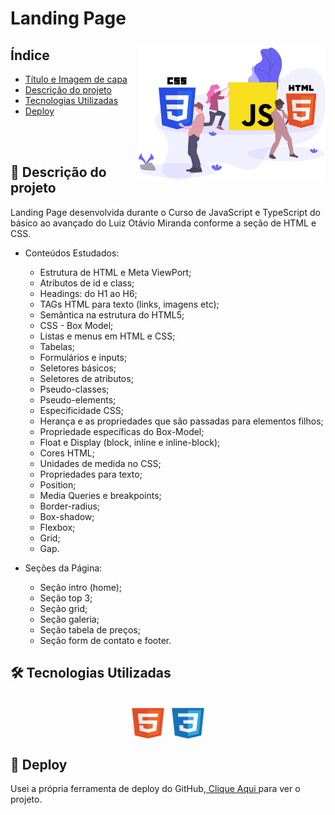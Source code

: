 # Landing Page
 
<div style="display: inline_block">

<img src="./assets/img/javascript.svg" width="300px" align="right" />

## Índice
 
 - [Título e Imagem de capa](#Listagem-Pokémon)
 - [Descrição do projeto](#Descrição-do-projeto)
 - [Tecnologias Utilizadas](#Tecnologias-Utilizadas)
 - [Deploy](#Deploy)

</div>

<br>
<br>

## 📄 Descrição do projeto

<p>  
  Landing Page desenvolvida durante o Curso de JavaScript e TypeScript do básico ao avançado do Luiz Otávio Miranda conforme a seção de HTML e CSS.
</p>

- Conteúdos Estudados:
  - Estrutura de HTML e Meta ViewPort;
  - Atributos de id e class;
  - Headings: do H1 ao H6;
  - TAGs HTML para texto (links, imagens etc);
  - Semântica na estrutura do HTML5;
  - CSS - Box Model;
  - Listas e menus em HTML e CSS;
  - Tabelas;
  - Formulários e inputs;
  - Seletores básicos;
  - Seletores de atributos;
  - Pseudo-classes;
  - Pseudo-elements;
  - Especificidade CSS;
  - Herança e as propriedades que são passadas para elementos filhos;
  - Propriedade específicas do Box-Model;
  - Float e Display (block, inline e inline-block);
  - Cores HTML;
  - Unidades de medida no CSS;
  - Propriedades para texto;
  - Position;
  - Media Queries e breakpoints;
  - Border-radius;
  - Box-shadow;
  - Flexbox;
  - Grid;
  - Gap.

- Seções da Página:
  - Seção intro (home);
  - Seção top 3;
  - Seção grid;
  - Seção galeria;
  - Seção tabela de preços;
  - Seção form de contato e footer.

## 🛠 Tecnologias Utilizadas

<br>
 
 <div align="center">
  <img align="center" alt="Misla-HTML" height="50" width="60" src="https://raw.githubusercontent.com/devicons/devicon/master/icons/html5/html5-original.svg">
 <img align="center" alt="Misla-CSS" height="50" width="60" src="https://raw.githubusercontent.com/devicons/devicon/master/icons/css3/css3-original.svg">
 </div>
 
 ## 🚀 Deploy
 
Usei a própria ferramenta de deploy do GitHub,<a href= "https://wwwmisla.github.io/landing-page/" target="_blank"> Clique Aqui </a> para ver o projeto.
